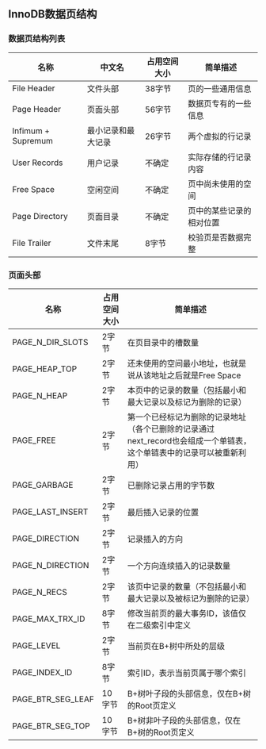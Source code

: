 ## InnoDB数据页结构

### 数据页结构列表
|名称|中文名|占用空间大小|简单描述|
|----|----|----|----|
|File Header|文件头部|38字节|页的一些通用信息|
|Page Header|页面头部|56字节|数据页专有的一些信息|
|Infimum + Supremum|最小记录和最大记录|26字节|两个虚拟的行记录|
|User Records|用户记录|不确定|实际存储的行记录内容|
|Free Space|空闲空间|不确定|页中尚未使用的空间|
|Page Directory|页面目录|不确定|页中的某些记录的相对位置|
|File Trailer|文件末尾|8字节|校验页是否数据完整|

### 页面头部
|名称|占用空间大小|简单描述|
|----|----|----|
|PAGE_N_DIR_SLOTS|2字节|在页目录中的槽数量|
|PAGE_HEAP_TOP|2字节|还未使用的空间最小地址，也就是说从该地址之后就是Free Space|
|PAGE_N_HEAP|2字节|本页中的记录的数量（包括最小和最大记录以及标记为删除的记录）|
|PAGE_FREE|2字节|第一个已经标记为删除的记录地址（各个已删除的记录通过next_record也会组成一个单链表，这个单链表中的记录可以被重新利用）|
|PAGE_GARBAGE|2字节|已删除记录占用的字节数|
|PAGE_LAST_INSERT|2字节|最后插入记录的位置|
|PAGE_DIRECTION|2字节|记录插入的方向|
|PAGE_N_DIRECTION|2字节|一个方向连续插入的记录数量|
|PAGE_N_RECS|2字节|该页中记录的数量（不包括最小和最大记录以及被标记为删除的记录）|
|PAGE_MAX_TRX_ID|8字节|修改当前页的最大事务ID，该值仅在二级索引中定义|
|PAGE_LEVEL|2字节|当前页在B+树中所处的层级|
|PAGE_INDEX_ID|8字节|索引ID，表示当前页属于哪个索引|
|PAGE_BTR_SEG_LEAF|10字节|B+树叶子段的头部信息，仅在B+树的Root页定义|
|PAGE_BTR_SEG_TOP|10字节|B+树非叶子段的头部信息，仅在B+树的Root页定义|



